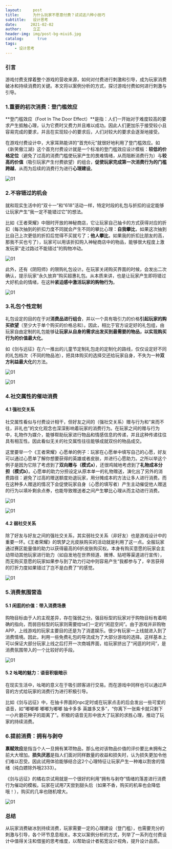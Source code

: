 ```yaml
---
layout:     post
title:      为什么玩家不愿意付费？试试这六种小技巧
subtitle:   设计思考
date:      2021-02-02
author:     立正
header-img: img/post-bg-miui6.jpg
catalog: 	  true
tags:
    - 设计思考
---
```


### **引言**

游戏付费支撑着整个游戏的营收来源，如何对付费进行刺激和引导，成为玩家消费破冰和持续消费的关键。本文将以案例分析的方式，探讨游戏付费如何进行刺激与引导。

### 1.重要的初次消费：登门槛效应

**登门槛效应（Foot In The Door Effect）**是指：人们一开始对于难度较高的要求产生抵触心理，认为它费时又费力并且难以成功。因此人们更加乐于接受较小且容易完成的要求，并且在实现较小的要求后，人们对较大的要求会逐渐地接受。



在游戏付费设计中，大家耳熟能详的“首充6元”就很好地利用了登门槛效应。如《新笑傲江湖》这个首充付费设计就是一个标准的登门槛效应设计模板：**较低的价格定位**（避免了过高的消费门槛使玩家产生的畏难情绪，从而阻断消费行为）与**较高的价值**（吸引玩家产生付费欲望）的组合，**促使玩家完成第一次消费行为的门槛跨越**，从而为后续的消费行为进行**心理建设**。

![01]({{site.baseurl}}/img-post/202102023/01.png)

### 2.不容错过的机会

就和现实生活中的“双十一”和“618”活动一样，特定时段的礼包与折扣的设定能够让玩家产生“我一定不能错过它”的想法。



比如《王者荣耀》中限时开放的神秘商店，它让玩家自己抽卡的方式获得对应的折扣（每次抽到的折扣力度不同就会产生不同的攀比心理：**自我攀比**，如果这次抽到比自己上次更低的折扣后觉得不买就亏了；**他人攀比**，如果我的折扣比朋友的高，那我不买也亏了），玩家可以用该折扣购入神秘商店中的物品，能够很大程度上激发玩家“走过路过不能错过”的购物冲动。

![01]({{site.baseurl}}/img-post/202102023/02.png)

此外，还有《阴阳师》的限购礼包设计。在玩家关闭购买界面的时候，会发出二次确认，提示玩家“永久放弃”购买超惠礼包。从本质来讲，也是让玩家产生即将错过大好机会的情绪，在这种**紧迫感中激活玩家的购物行为**。

![01]({{site.baseurl}}/img-post/202102023/03.jpg)

### 3.礼包个性定制

礼包设定的目的在于对**消费品进行组合**，并以一个具有吸引力的价格**引起玩家的购买欲望**（至少大于单个购买的价格总和）。因此，相比于官方设定好的礼包组，由玩家自由定制的礼包能够**让玩家从自身的需求出发买到最需要的物品，以实现购买行为的价值最大化**。



如《剑与远征》在六一推出的儿童节定制礼包走的定制化的路线，仅仅设定好不同的礼包档次（不同的物品池），把具体购买的选择交还给玩家自身，不失为一种**双方利益最大化**的方法。

![01]({{site.baseurl}}/img-post/202102023/04.jpg)

![01]({{site.baseurl}}/img-post/202102023/05.jpg)

### 4.社交属性的催动消费

#### 4.1 强社交关系

社交属性看似与付费设计相干，但好友之间的（强社交关系）赠与行为和“来而不往，非礼也”的文化观念也深深影响着玩家的消费行为。在玩家之间的赠与行为中，礼物作为媒介，能够帮助玩家进行物品和情感信息的传递，并且这种传递往往具有相互性。因此看似无关的社交属性往往能够成就双份的物品成交。



这里要举一个《王者荣耀》心愿单的例子：玩家在心愿单中填写自己的心愿，好友可以通过心愿单了解你想要获得的英雄或者皮肤，并进行心愿助力。之所以举这个例子是因为它除了考虑到了**双向赠与（模式a）**，还很鸡贼地考虑到了**礼物成本分担（模式b）**。心愿单的助力分担设定从原本单一的礼物赠送，演化出了另外的消费路径：避免了过高的赠送额度劝退玩家，用分摊成本的方法让多人进行消费。而在这种多人赠送的情况下会促使玩家自身（心愿的填写者）产生主动催促他人赠送的行为以填补剩余点券，也能导致赠送者之间产生攀比心理从而主动进行消费。

![01]({{site.baseurl}}/img-post/202102023/06.png)

![01]({{site.baseurl}}/img-post/202102023/07.jpg)

#### 4.2 弱社交关系

除了好友与好友之间的强社交关系，其实弱社交关系（非好友）也是游戏设计中的重要一环。《王者荣耀》的筑梦之光皮肤购买的活动就是利用了这一点。全服玩家通过赛区能量值的助力以获得最高的6折皮肤购买权。本身有购买意愿的玩家会主动带动其他玩家进行助力（如自发地在世界频道、微博、贴吧等渠道进行宣传），而无购买意愿的玩家如果参与到了助力行动中则容易产生“我都参与了，辛苦获得的打折力度如果错过了岂不是白费了”的感觉。

![01]({{site.baseurl}}/img-post/202102023/08.jpg)

### 5.消费氛围营造

#### 5.1 闲逛的价值：带入消费场景

购物目标由于人的主观差异，存在强弱之分。强目标型的玩家对于购物目标有着明确的指向，而弱目标型的玩家则需要给ta们一定的“闲逛空间”。由于游戏并非购物APP，上线游戏的玩家主要目的还是为了消遣娱乐。很少有玩家一上线就进入到了消费情境。因此，利用一些免费礼包的导流成为了大部分游戏的选择。这样基本上可以保证大部分玩家上线之后打开一次商城界面，给玩家挤出了“闲逛的时间”，是消费氛围带入的一个比较好的手段。

![01]({{site.baseurl}}/img-post/202102023/09.jpg)

#### 5.2 吆喝的魅力：语音积极暗示

在现实生活中，吆喝的意义在于吸引顾客进行交易。而在游戏中同样也可以通过声音的方式给玩家的消费行为进行积极引导。



比如《剑与远征》中，在抽卡界面的npc定时或在玩家点击的后会发出一些可爱的语音，如“嘟嘟嘟 嘟嘟为嘟嘟 抽卡多多 英雄多又多”，“你离下一张紫卡就只剩下一小片磨花种子的距离了”。积极的语音无形中放大了玩家的求胜心理，推动了玩家的持续消费。

### 6.提前消费：拥有与剥夺

**禀赋效应**是指当个人一旦拥有某项物品，那么他对该物品价值的评价要比未拥有之前大大增加。**损失厌恶**是指人们面对同样数量的收益和损失时，认为损失更加令他们难以忍受。因此试用体验能够结合这2个心理特征让玩家产生一种难以割舍的情绪（纯白嫖除外哦2333）。



《剑与远征》的橘右京试用就是一个很好的利用“拥有与剥夺”情绪的落差进行消费行为催动的模板。玩家在试用7天尝到甜头后（如果不香，购买的机率也会降低哦！），购买的几率也随机增大。

![01]({{site.baseurl}}/img-post/202102023/10.jpg)

### **总结**

从玩家消费破冰到持续消费，玩家需要一定的心理建设（登门槛），也需要充分的刺激与引导，各个环节息息相关。本文以案例分析的方式，列举了一系列在付费设计中值得关注和借鉴的思考维度，以帮助设计者拓宽设计视角，提升设计品质。